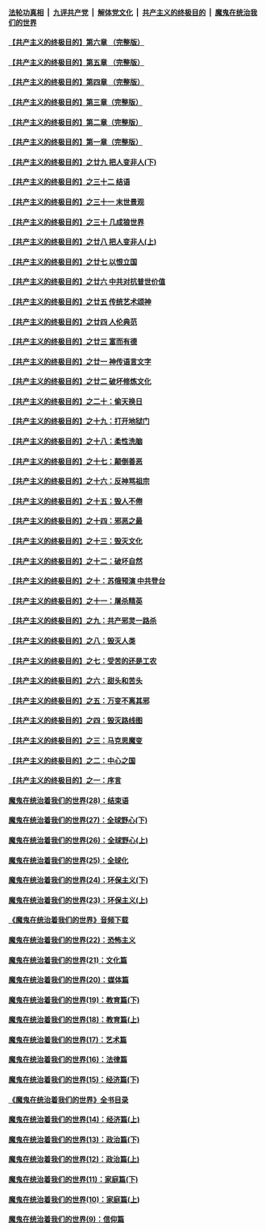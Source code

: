 ####  [法轮功真相](../../../../basic/blob/master/README.md?t=08282313) &nbsp;|&nbsp; [九评共产党](../../../../9ping.md/blob/master/README.md?t=08282313) &nbsp;|&nbsp; [解体党文化](../../../../jtdwh.md/blob/master/README.md?t=08282313)  &nbsp;|&nbsp; [共产主义的终极目的](../../../../gczydzjmd.md/blob/master/README.md?t=08282313) &nbsp;|&nbsp; [魔鬼在统治我们的世界](../../../../mgztzwmdsj.md/blob/master/README.md?t=08282313) 

#### [【共产主义的终极目的】第六章 （完整版）](../pages/nsc422/n11428913.md?t=08282313) 

#### [【共产主义的终极目的】第五章 （完整版）](../pages/nsc422/n11428912.md?t=08282313) 

#### [【共产主义的终极目的】第四章 （完整版）](../pages/nsc422/n11428907.md?t=08282313) 

#### [【共产主义的终极目的】第三章（完整版）](../pages/nsc422/n11428848.md?t=08282313) 

#### [【共产主义的终极目的】第二章（完整版）](../pages/nsc422/n11428831.md?t=08282313) 

#### [【共产主义的终极目的】第一章（完整版）](../pages/nsc422/n11417651.md?t=08282313) 

#### [【共产主义的终极目的】之廿九 把人变非人(下)](../pages/nsc422/n11344140.md?t=08282313) 

#### [【共产主义的终极目的】之三十二 结语](../pages/nsc422/n11360535.md?t=08282313) 

#### [【共产主义的终极目的】之三十一 末世景观](../pages/nsc422/n11351129.md?t=08282313) 

#### [【共产主义的终极目的】之三十 几成狼世界](../pages/nsc422/n11348280.md?t=08282313) 

#### [【共产主义的终极目的】之廿八 把人变非人(上)](../pages/nsc422/n11340492.md?t=08282313) 

#### [【共产主义的终极目的】之廿七 以恨立国](../pages/nsc422/n11336944.md?t=08282313) 

#### [【共产主义的终极目的】之廿六 中共对抗普世价值](../pages/nsc422/n11324785.md?t=08282313) 

#### [【共产主义的终极目的】之廿五 传统艺术颂神](../pages/nsc422/n11296396.md?t=08282313) 

#### [【共产主义的终极目的】之廿四 人伦典范](../pages/nsc422/n11296397.md?t=08282313) 

#### [【共产主义的终极目的】之廿三 富而有德](../pages/nsc422/n11283598.md?t=08282313) 

#### [【共产主义的终极目的】之廿一 神传语言文字](../pages/nsc422/n11263265.md?t=08282313) 

#### [【共产主义的终极目的】之廿二 破坏修炼文化](../pages/nsc422/n11245728.md?t=08282313) 

#### [【共产主义的终极目的】之二十：偷天换日](../pages/nsc422/n11238846.md?t=08282313) 

#### [【共产主义的终极目的】之十九：打开地狱门](../pages/nsc422/n11206376.md?t=08282313) 

#### [【共产主义的终极目的】之十八：柔性洗脑](../pages/nsc422/n11199994.md?t=08282313) 

#### [【共产主义的终极目的】之十七：颠倒善恶](../pages/nsc422/n11179782.md?t=08282313) 

#### [【共产主义的终极目的】之十六：反神骂祖宗](../pages/nsc422/n11166798.md?t=08282313) 

#### [【共产主义的终极目的】之十五：毁人不倦](../pages/nsc422/n11166792.md?t=08282313) 

#### [【共产主义的终极目的】之十四：邪恶之最](../pages/nsc422/n11150249.md?t=08282313) 

#### [【共产主义的终极目的】之十三：毁灭文化](../pages/nsc422/n11135227.md?t=08282313) 

#### [【共产主义的终极目的】之十二：破坏自然](../pages/nsc422/n11135214.md?t=08282313) 

#### [【共产主义的终极目的】之十：苏俄预演 中共登台](../pages/nsc422/n11118424.md?t=08282313) 

#### [【共产主义的终极目的】之十一：屠杀精英](../pages/nsc422/n11118442.md?t=08282313) 

#### [【共产主义的终极目的】之九：共产邪灵一路杀](../pages/nsc422/n11114139.md?t=08282313) 

#### [【共产主义的终极目的】之八：毁灭人类](../pages/nsc422/n11108503.md?t=08282313) 

#### [【共产主义的终极目的】之七：受苦的还是工农](../pages/nsc422/n11101809.md?t=08282313) 

#### [【共产主义的终极目的】之六：甜头和苦头](../pages/nsc422/n11096971.md?t=08282313) 

#### [【共产主义的终极目的】之五：万变不离其邪](../pages/nsc422/n11091285.md?t=08282313) 

#### [【共产主义的终极目的】之四：毁灭路线图](../pages/nsc422/n11086284.md?t=08282313) 

#### [【共产主义的终极目的】之三：马克思魔变](../pages/nsc422/n11061941.md?t=08282313) 

#### [【共产主义的终极目的】之二：中心之国](../pages/nsc422/n11047728.md?t=08282313) 

#### [【共产主义的终极目的】之一：序言](../pages/nsc422/n11086077.md?t=08282313) 

#### [魔鬼在统治着我们的世界(28)：结束语](../pages/nsc422/n10936246.md?t=08282313) 

#### [魔鬼在统治着我们的世界(27)：全球野心(下)](../pages/nsc422/n10928319.md?t=08282313) 

#### [魔鬼在统治着我们的世界(26)：全球野心(上)](../pages/nsc422/n10900318.md?t=08282313) 

#### [魔鬼在统治着我们的世界(25)：全球化](../pages/nsc422/n10788205.md?t=08282313) 

#### [魔鬼在统治着我们的世界(24)：环保主义(下)](../pages/nsc422/n10695307.md?t=08282313) 

#### [魔鬼在统治着我们的世界(23)：环保主义(上)](../pages/nsc422/n10688613.md?t=08282313) 

#### [《魔鬼在统治着我们的世界》音频下载](../pages/nsc422/n10635553.md?t=08282313) 

#### [魔鬼在统治着我们的世界(22)：恐怖主义](../pages/nsc422/n10614727.md?t=08282313) 

#### [魔鬼在统治着我们的世界(21)：文化篇](../pages/nsc422/n10597706.md?t=08282313) 

#### [魔鬼在统治着我们的世界(20)：媒体篇](../pages/nsc422/n10586579.md?t=08282313) 

#### [魔鬼在统治着我们的世界(19)：教育篇(下)](../pages/nsc422/n10564808.md?t=08282313) 

#### [魔鬼在统治着我们的世界(18)：教育篇(上)](../pages/nsc422/n10526970.md?t=08282313) 

#### [魔鬼在统治着我们的世界(17)：艺术篇](../pages/nsc422/n10499093.md?t=08282313) 

#### [魔鬼在统治着我们的世界(16)：法律篇](../pages/nsc422/n10485969.md?t=08282313) 

#### [魔鬼在统治着我们的世界(15)：经济篇(下)](../pages/nsc422/n10469975.md?t=08282313) 

#### [《魔鬼在统治着我们的世界》全书目录](../pages/nsc422/n10464261.md?t=08282313) 

#### [魔鬼在统治着我们的世界(14)：经济篇(上)](../pages/nsc422/n10457370.md?t=08282313) 

#### [魔鬼在统治着我们的世界(13)：政治篇(下)](../pages/nsc422/n10448270.md?t=08282313) 

#### [魔鬼在统治着我们的世界(12)：政治篇(上)](../pages/nsc422/n10444576.md?t=08282313) 

#### [魔鬼在统治着我们的世界(11)：家庭篇(下)](../pages/nsc422/n10440961.md?t=08282313) 

#### [魔鬼在统治着我们的世界(10)：家庭篇(上)](../pages/nsc422/n10435448.md?t=08282313) 

#### [魔鬼在统治着我们的世界(9)：信仰篇](../pages/nsc422/n10432159.md?t=08282313) 

